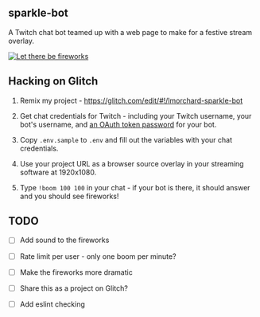 sparkle-bot
-----------

A Twitch chat bot teamed up with a web page to make for a festive stream
overlay.

[![Let there be fireworks](https://img.youtube.com/vi/SNBcUJ87j7Q/0.jpg)](https://www.youtube.com/watch?v=SNBcUJ87j7Q)

## Hacking on Glitch

1. Remix my project - <https://glitch.com/edit/#!/lmorchard-sparkle-bot>

1. Get chat credentials for Twitch - including your Twitch username, your bot's username, and [an OAuth token password](http://twitchapps.com/tmi/) for your bot.

1. Copy `.env.sample` to `.env` and fill out the variables with your chat credentials.

1. Use your project URL as a browser source overlay in your streaming software at 1920x1080.

1. Type `!boom 100 100` in your chat - if your bot is there, it should answer and you should see fireworks!

## TODO

- [ ] Add sound to the fireworks

- [ ] Rate limit per user - only one boom per minute?

- [ ] Make the fireworks more dramatic

- [ ] Share this as a project on Glitch?

- [ ] Add eslint checking